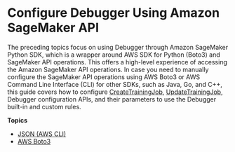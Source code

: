 # Configure Debugger Using Amazon SageMaker API<a name="debugger-createtrainingjob-api"></a>

 The preceding topics focus on using Debugger through Amazon SageMaker Python SDK, which is a wrapper around AWS SDK for Python \(Boto3\) and SageMaker API operations\. This offers a high\-level experience of accessing the Amazon SageMaker API operations\. In case you need to manually configure the SageMaker API operations using AWS Boto3 or AWS Command Line Interface \(CLI\) for other SDKs, such as Java, Go, and C\+\+, this guide covers how to configure [CreateTrainingJob](https://docs.aws.amazon.com/sagemaker/latest/APIReference/API_CreateTrainingJob.html), [UpdateTrainingJob](https://docs.aws.amazon.com/sagemaker/latest/APIReference/API_UpdateTrainingJob.html), Debugger configuration APIs, and their parameters to use the Debugger built\-in and custom rules\. 

**Topics**
+ [JSON \(AWS CLI\)](debugger-built-in-rules-api.CLI.md)
+ [AWS Boto3](debugger-built-in-rules-api.Boto3.md)
